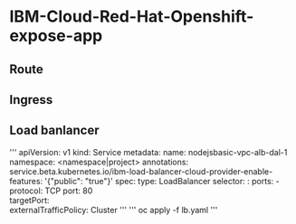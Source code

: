 # IBM-Cloud-Red-Hat-Openshift-expose-app

## Route 
## Ingress 
## Load banlancer
'''
apiVersion: v1
kind: Service
metadata:
  name: nodejsbasic-vpc-alb-dal-1
  namespace: <namespace|project>
  annotations:
    service.beta.kubernetes.io/ibm-load-balancer-cloud-provider-enable-features: '{"public": "true"}'
spec:
  type: LoadBalancer
  selector:
    <selector-key>: <selector-value>
  ports:
    - protocol: TCP
      port: 80      
      targetPort: <target port>  
  externalTrafficPolicy: Cluster 
'''
'''
oc apply -f lb.yaml 
'''
